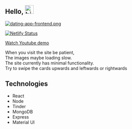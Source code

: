 ## Hello, <img src="https://user-images.githubusercontent.com/1303154/88677602-1635ba80-d120-11ea-84d8-d263ba5fc3c0.gif" width="28px" alt="hi">

[![dating-app-frontend.png](https://i.postimg.cc/Pf6TW2mL/dating-app-frontend.png)](https://dating-site-frontend.netlify.app/)

[![Netlify Status](https://api.netlify.com/api/v1/badges/eeb839c7-b17b-47e9-ac86-238f331b3d6f/deploy-status)](https://app.netlify.com/sites/dating-site-frontend/deploys)


<a href="https://youtu.be/PUr1l2xIUG8" target="_blank" rel="noreferer noopener">Watch Youtube demo</a>

When you visit the site be patient,<br />
The images maybe loading slow.<br />
The site currently has minimal functionality.<br />
Try to swipe the cards upwards and leftwards or rightwards

## Technologies
- React
- Node
- Tinder
- MongoDB
- Express
- Material UI
